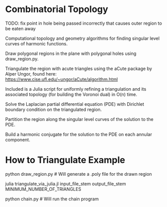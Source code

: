 # Combinatorial Topology
TODO: fix point in hole being passed incorrectly that causes outer region to be eaten away

Computational topology and geometry algorithms for finding singular level curves of harmonic functions.

Draw polygonal regions in the plane with polygonal holes using draw_region.py.

Triangulate the region with acute triangles using the aCute package by Alper Ungor, found here: https://www.cise.ufl.edu/~ungor/aCute/algorithm.html

Included is a Julia script for uniformly refining a triangulation and its associated topology (for building the Voronoi dual) in O(n) time.

Solve the Laplacian partial differential equation (PDE) with  Dirichlet boundary condition on the triangulated region.

Partition the region along the singular level curves of the solution to the PDE.

Build a harmonic conjugate for the solution to the PDE on each annular component.

# How to Triangulate Example
python draw_region.py  # Will generate a .poly file for the drawn region

julia triangulate_via_julia.jl input_file_stem output_file_stem MINIMUM_NUMBER_OF_TRIANGLES

python chain.py # Will run the chain program

